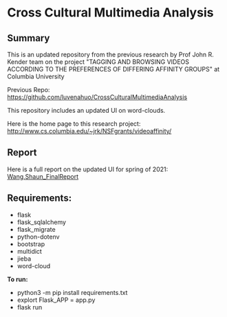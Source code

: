 # Cross Cultural Multimedia Analysis

## Summary

This is an updated repository from the previous research by Prof John R. Kender team on the project "TAGGING AND BROWSING VIDEOS ACCORDING TO THE PREFERENCES OF DIFFERING AFFINITY GROUPS" at Columbia University

Previous Repo:
https://github.com/luvenahuo/CrossCulturalMultimediaAnalysis

This repository includes an updated UI on word-clouds.

Here is the home page to this research project:
http://www.cs.columbia.edu/~jrk/NSFgrants/videoaffinity/

## Report

Here is a full report on the updated UI for spring of 2021:
[Wang,Shaun_FinalReport](Wang_Shaun_Final_Report.pdf)

## Requirements:

- flask
- flask_sqlalchemy
- flask_migrate
- python-dotenv
- bootstrap
- multidict
- jieba
- word-cloud

**To run:**

- python3 -m pip install requirements.txt
- explort Flask_APP = app.py
- flask run
